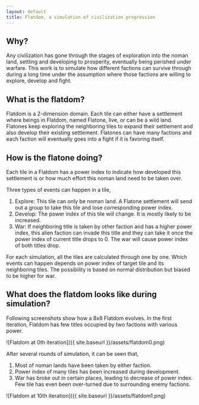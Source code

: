 ```yaml
---
layout: default
title: Flatdom, a simulation of civilization progression
---
```


## Why?

Any civilization has gone through the stages of exploration into the noman land, settling and developing to prosperity, eventually being perished under warfare. This work is to simulate how different factions can survive through during a long time under the assumption where those factions are willing to explore, develop and fight.

## What is the flatdom?

Flatdom is a 2-dimension domain. Each tile can either have a settlement where beings in Flatdom, named Flatone, live, or can be a wild land. Flatones keep exploring the neighboring tiles to expand their settlement and also develop their existing settlement. Flatones can have many factions and each faction will eventually goes into a fight if it is favoring itself.

## How is the flatone doing?

Each tile in a Flatdom has a power index to indicate how developed this settlement is or how much effort this noman land need to be taken over.

Three types of events can happen in a tile,

1. Explore: This tile can only be noman land. A Flatone settlement will send out a group to take this tile and lose corresponding power index.
2. Develop: The power index of this tile will change. It is mostly likely to be increased.
3. War: If neighboring title is taken by other faction and has a higher power index, this alien faction can invade this title and they can take it once the power index of current title drops to 0. The war will cause power index of both titles drop.

For each simulation, all the tiles are calculated through one by one. Which events can happen depends on power index of target tile and its neighboring tiles. The possibility is based on normal distribution but biased to be higher for war.
       
## What does the flatdom looks like during simulation?

Following screenshots show how a 8x8 Flatdom evolves. In the first iteration, Flatdom has few titles occupied by two factions with various power. 

![Flatdom at 0th iteration]({{ site.baseurl }}/assets/flatdom0.png)

After several rounds of simulation, it can be seen that,

1. Most of noman lands have been taken by either faction.
2. Power index of many tiles has been increased during development.
3. War has broke out in certain places, leading to decrease of power index. Few tile has even been over-turned due to surrounding enemy factions.

![Flatdom at 10th iteration]({{ site.baseurl }}/assets/flatdom1.png)
